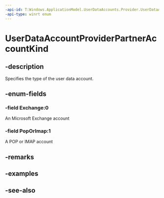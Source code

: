 ```yaml
---
-api-id: T:Windows.ApplicationModel.UserDataAccounts.Provider.UserDataAccountProviderPartnerAccountKind
-api-type: winrt enum
---
```


<!-- Enumeration syntax
public enum Windows.ApplicationModel.UserDataAccounts.Provider.UserDataAccountProviderPartnerAccountKind : int
-->

# UserDataAccountProviderPartnerAccountKind

## -description
Specifies the type of the user data account.

## -enum-fields
### -field Exchange:0
An Microsoft Exchange account

### -field PopOrImap:1
A POP or IMAP account


## -remarks

## -examples

## -see-also